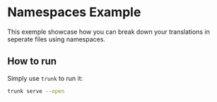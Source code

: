 # Namespaces Example

This exemple showcase how you can break down your translations in seperate files using namespaces.

## How to run

Simply use `trunk` to run it:

```bash
trunk serve --open
```
